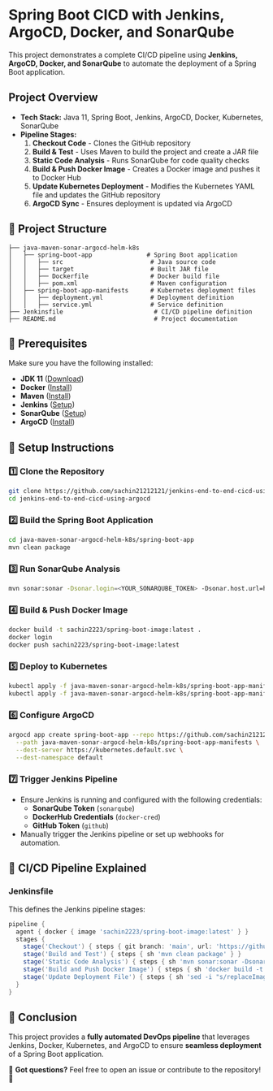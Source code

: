 # Spring Boot CICD with Jenkins, ArgoCD, Docker, and SonarQube

This project demonstrates a complete CI/CD pipeline using **Jenkins, ArgoCD, Docker, and SonarQube** to automate the deployment of a Spring Boot application.

##  Project Overview

- **Tech Stack:** Java 11, Spring Boot, Jenkins, ArgoCD, Docker, Kubernetes, SonarQube
- **Pipeline Stages:**
  1. **Checkout Code** - Clones the GitHub repository
  2. **Build & Test** - Uses Maven to build the project and create a JAR file
  3. **Static Code Analysis** - Runs SonarQube for code quality checks
  4. **Build & Push Docker Image** - Creates a Docker image and pushes it to Docker Hub
  5. **Update Kubernetes Deployment** - Modifies the Kubernetes YAML file and updates the GitHub repository
  6. **ArgoCD Sync** - Ensures deployment is updated via ArgoCD

## 📁 Project Structure
```
├── java-maven-sonar-argocd-helm-k8s
│   ├── spring-boot-app               # Spring Boot application
│   │   ├── src                        # Java source code
│   │   ├── target                     # Built JAR file
│   │   ├── Dockerfile                 # Docker build file
│   │   ├── pom.xml                    # Maven configuration
│   ├── spring-boot-app-manifests      # Kubernetes deployment files
│   │   ├── deployment.yml             # Deployment definition
│   │   ├── service.yml                # Service definition
├── Jenkinsfile                         # CI/CD pipeline definition
├── README.md                           # Project documentation
```

## 🔧 Prerequisites

Make sure you have the following installed:
- **JDK 11** ([Download](https://www.oracle.com/java/technologies/javase-jdk11-downloads.html))
- **Docker** ([Install](https://docs.docker.com/get-docker/))
- **Maven** ([Install](https://maven.apache.org/install.html))
- **Jenkins** ([Setup](https://www.jenkins.io/doc/book/installing/))
- **SonarQube** ([Setup](https://docs.sonarqube.org/latest/setup/get-started-2-minutes/))
- **ArgoCD** ([Install](https://argo-cd.readthedocs.io/en/stable/getting_started/))

## 🔨 Setup Instructions

### 1️⃣ Clone the Repository
```sh
git clone https://github.com/sachin21212121/jenkins-end-to-end-cicd-using-argocd.git
cd jenkins-end-to-end-cicd-using-argocd
```

### 2️⃣ Build the Spring Boot Application
```sh
cd java-maven-sonar-argocd-helm-k8s/spring-boot-app
mvn clean package
```

### 3️⃣ Run SonarQube Analysis
```sh
mvn sonar:sonar -Dsonar.login=<YOUR_SONARQUBE_TOKEN> -Dsonar.host.url=http://34.201.116.83:9000
```

### 4️⃣ Build & Push Docker Image
```sh
docker build -t sachin2223/spring-boot-image:latest .
docker login
docker push sachin2223/spring-boot-image:latest
```

### 5️⃣ Deploy to Kubernetes
```sh
kubectl apply -f java-maven-sonar-argocd-helm-k8s/spring-boot-app-manifests/deployment.yml
kubectl apply -f java-maven-sonar-argocd-helm-k8s/spring-boot-app-manifests/service.yml
```

### 6️⃣ Configure ArgoCD
```sh
argocd app create spring-boot-app --repo https://github.com/sachin21212121/jenkins-end-to-end-cicd-using-argocd.git \
  --path java-maven-sonar-argocd-helm-k8s/spring-boot-app-manifests \
  --dest-server https://kubernetes.default.svc \
  --dest-namespace default
```

### 7️⃣ Trigger Jenkins Pipeline
- Ensure Jenkins is running and configured with the following credentials:
  - **SonarQube Token** (`sonarqube`)
  - **DockerHub Credentials** (`docker-cred`)
  - **GitHub Token** (`github`)
- Manually trigger the Jenkins pipeline or set up webhooks for automation.

## 📜 CI/CD Pipeline Explained

### Jenkinsfile
This defines the Jenkins pipeline stages:
```groovy
pipeline {
  agent { docker { image 'sachin2223/spring-boot-image:latest' } }
  stages {
    stage('Checkout') { steps { git branch: 'main', url: 'https://github.com/sachin21212121/jenkins-end-to-end-cicd-using-argocd.git' } }
    stage('Build and Test') { steps { sh 'mvn clean package' } }
    stage('Static Code Analysis') { steps { sh 'mvn sonar:sonar -Dsonar.login=$SONAR_TOKEN' } }
    stage('Build and Push Docker Image') { steps { sh 'docker build -t sachin2223/spring-boot-image:$BUILD_NUMBER . && docker push sachin2223/spring-boot-image:$BUILD_NUMBER' } }
    stage('Update Deployment File') { steps { sh 'sed -i "s/replaceImageTag/$BUILD_NUMBER/g" deployment.yml && git commit -am "Updated image tag" && git push' } }
  }
}
```

## 📢 Conclusion

This project provides a **fully automated DevOps pipeline** that leverages Jenkins, Docker, Kubernetes, and ArgoCD to ensure **seamless deployment** of a Spring Boot application.

🔹 **Got questions?** Feel free to open an issue or contribute to the repository! 🚀


